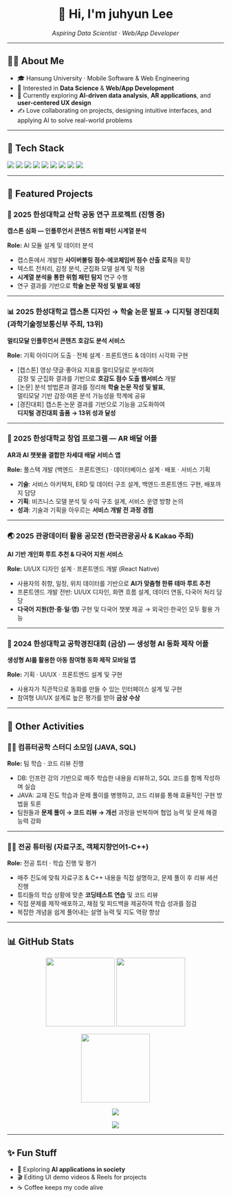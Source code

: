 <h1 align="center">👋 Hi, I'm juhyun Lee</h1>
<p align="center">
  <em>Aspiring Data Scientist · Web/App Developer</em>
</p>

---

## 🧑‍💻 About Me
- 🎓 Hansung University · Mobile Software & Web Engineering
- 🚀 Interested in **Data Science** & **Web/App Development**
- 🌱 Currently exploring **AI-driven data analysis**, **AR applications**, and **user-centered UX design**
- ✍️ Love collaborating on projects, designing intuitive interfaces, and applying AI to solve real-world problems

---

## 🔧 Tech Stack
<p>
  <!-- Data/AI -->
  <img src="https://img.shields.io/badge/Python-3776AB?logo=python&logoColor=white"/>
  <img src="https://img.shields.io/badge/Pandas-150458?logo=pandas&logoColor=white"/>
  <img src="https://img.shields.io/badge/Scikit--learn-F7931E?logo=scikitlearn&logoColor=white"/>
  <img src="https://img.shields.io/badge/TensorFlow-FF6F00?logo=tensorflow&logoColor=white"/>
  <img src="https://img.shields.io/badge/PyTorch-EE4C2C?logo=pytorch&logoColor=white"/>
  <!-- Web/App -->
  <img src="https://img.shields.io/badge/React Native-61DAFB?logo=react&logoColor=black"/>
  <img src="https://img.shields.io/badge/Spring Boot-6DB33F?logo=springboot&logoColor=white"/>
  <img src="https://img.shields.io/badge/MySQL-4479A1?logo=mysql&logoColor=white"/>
  <img src="https://img.shields.io/badge/AWS-232F3E?logo=amazonaws&logoColor=white"/>
</p>

---

## 📂 Featured Projects

### 🔬 2025 한성대학교 산학 공동 연구 프로젝트 (진행 중)  
**캡스톤 심화 — 인플루언서 콘텐츠 위험 패턴 시계열 분석**

**Role:** AI 모듈 설계 및 데이터 분석  
- 캡스톤에서 개발한 **사이버불링 점수·에코체임버 점수 산출 로직**을 확장  
- 텍스트 전처리, 감정 분석, 군집화 모델 설계 및 적용  
- **시계열 분석을 통한 위험 패턴 탐지** 연구 수행  
- 연구 결과를 기반으로 **학술 논문 작성 및 발표 예정**

___

### 📊 2025 한성대학교 캡스톤 디자인 → 학술 논문 발표 → 디지털 경진대회 (과학기술정보통신부 주최, 13위)  
**멀티모달 인플루언서 콘텐츠 호감도 분석 서비스**

**Role:** 기획 아이디어 도출 · 전체 설계 · 프론트엔드 & 데이터 시각화 구현  
- [캡스톤] 영상·댓글·좋아요 지표를 멀티모달로 분석하여  
  감정 및 군집화 결과를 기반으로 **호감도 점수 도출 웹서비스** 개발  
- [논문] 분석 방법론과 결과를 정리해 **학술 논문 작성 및 발표**,  
  멀티모달 기반 감정·여론 분석 가능성을 학계에 공유  
- [경진대회] 캡스톤·논문 결과를 기반으로 기능을 고도화하여  
  **디지털 경진대회 출품 → 13위 성과 달성**

___

### 🚀 2025 한성대학교 창업 프로그램 — AR 배달 어플  
**AR과 AI 챗봇을 결합한 차세대 배달 서비스 앱**

**Role:** 풀스택 개발 (백엔드 · 프론트엔드) · 데이터베이스 설계 · 배포 · 서비스 기획  
- **기술**: 서비스 아키텍처, ERD 및 데이터 구조 설계, 백엔드·프론트엔드 구현, 배포까지 담당  
- **기획**: 비즈니스 모델 분석 및 수익 구조 설계, 서비스 운영 방향 논의  
- **성과**: 기술과 기획을 아우르는 **서비스 개발 전 과정 경험**

___

### 🌏 2025 관광데이터 활용 공모전 (한국관광공사 & Kakao 주최)  
**AI 기반 개인화 루트 추천 & 다국어 지원 서비스**

**Role:** UI/UX 디자인 설계 · 프론트엔드 개발 (React Native)  
- 사용자의 취향, 일정, 위치 데이터를 기반으로 **AI가 맞춤형 한류 테마 루트 추천**  
- 프론트엔드 개발 전반: UI/UX 디자인, 화면 흐름 설계, 데이터 연동, 다국어 처리 담당  
- **다국어 지원(한·중·일·영)** 구현 및 다국어 챗봇 제공 → 외국인·한국인 모두 활용 가능  

___

### 🏅 2024 한성대학교 공학경진대회 (금상) — 생성형 AI 동화 제작 어플  
**생성형 AI를 활용한 아동 참여형 동화 제작 모바일 앱**

**Role:** 기획 · UI/UX · 프론트엔드 설계 및 구현  
- 사용자가 직관적으로 동화를 만들 수 있는 인터페이스 설계 및 구현  
- 참여형 UI/UX 설계로 높은 평가를 받아 **금상 수상**

---

## 📘 Other Activities

### 👩‍💻 컴퓨터공학 스터디 소모임 (JAVA, SQL)  
**Role:** 팀 학습 · 코드 리뷰 진행  
- DB: 인프런 강의 기반으로 매주 학습한 내용을 리뷰하고, SQL 코드를 함께 작성하며 실습  
- JAVA: 교재 진도 학습과 문제 풀이를 병행하고, 코드 리뷰를 통해 효율적인 구현 방법을 토론  
- 팀원들과 **문제 풀이 → 코드 리뷰 → 개선** 과정을 반복하며 협업 능력 및 문제 해결 능력 강화  

___

### 👩‍🏫 전공 튜터링 (자료구조, 객체지향언어1-C++)  
**Role:** 전공 튜터 · 학습 진행 및 평가  
- 매주 진도에 맞춰 자료구조 & C++ 내용을 직접 설명하고, 문제 풀이 후 리뷰 세션 진행  
- 튜티들의 학습 상황에 맞춘 **코딩테스트 연습** 및 코드 리뷰  
- 직접 문제를 제작·배포하고, 채점 및 피드백을 제공하여 학습 성과를 점검  
- 복잡한 개념을 쉽게 풀어내는 설명 능력 및 지도 역량 향상

---

## 📊 GitHub Stats

<p align="center">
  <!-- 활동 통계 (토큰 없이도 동작하는 최소 옵션) -->
  <img src="https://github-readme-stats.vercel.app/api?username=hana03030&show_icons=true&hide_border=true&v=2" height="160" />
  
  <!-- 언어 비율 -->
  <img src="https://github-readme-stats.vercel.app/api/top-langs/?username=hana03030&layout=compact&hide_border=true&v=2" height="160" />
</p>

<p align="center">
  <!-- 연속 커밋 Streak -->
  <img src="https://streak-stats.demolab.com?user=hana03030&hide_border=true&v=2" height="160" />
</p>

<p align="center">
  <!-- 트로피 -->
  <img src="https://github-profile-trophy.vercel.app/?username=hana03030&theme=onedark&no-frame=true&row=1&column=3&title=Commits,PullRequest,Experience&v=2" />
</p>

<!-- Snake 애니메이션 -->
<p align="center">
  <img src="https://github.com/hana03030/hana03030/blob/output/github-contribution-grid-snake.svg" />
</p>

---

## ✨ Fun Stuff
- 🌈 Exploring **AI applications in society**
- 🎬 Editing UI demo videos & Reels for projects
- ☕ Coffee keeps my code alive
